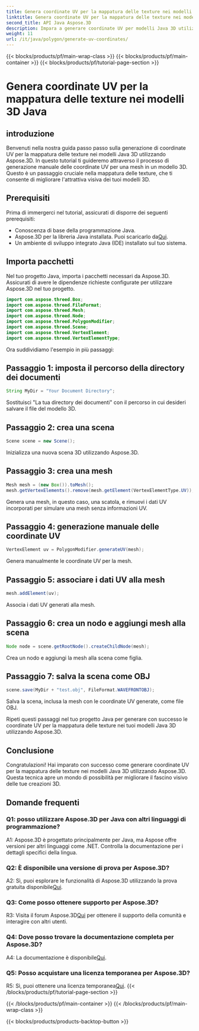 ```yaml
---
title: Genera coordinate UV per la mappatura delle texture nei modelli 3D Java
linktitle: Genera coordinate UV per la mappatura delle texture nei modelli 3D Java
second_title: API Java Aspose.3D
description: Impara a generare coordinate UV per modelli Java 3D utilizzando Aspose.3D. Migliora la mappatura delle texture nei tuoi progetti con questa guida passo passo.
weight: 11
url: /it/java/polygon/generate-uv-coordinates/
---
```


{{< blocks/products/pf/main-wrap-class >}}
{{< blocks/products/pf/main-container >}}
{{< blocks/products/pf/tutorial-page-section >}}

# Genera coordinate UV per la mappatura delle texture nei modelli 3D Java

## introduzione

Benvenuti nella nostra guida passo passo sulla generazione di coordinate UV per la mappatura delle texture nei modelli Java 3D utilizzando Aspose.3D. In questo tutorial ti guideremo attraverso il processo di generazione manuale delle coordinate UV per una mesh in un modello 3D. Questo è un passaggio cruciale nella mappatura delle texture, che ti consente di migliorare l'attrattiva visiva dei tuoi modelli 3D.

## Prerequisiti

Prima di immergerci nel tutorial, assicurati di disporre dei seguenti prerequisiti:

- Conoscenza di base della programmazione Java.
-  Aspose.3D per la libreria Java installata. Puoi scaricarlo da[Qui](https://releases.aspose.com/3d/java/).
- Un ambiente di sviluppo integrato Java (IDE) installato sul tuo sistema.

## Importa pacchetti

Nel tuo progetto Java, importa i pacchetti necessari da Aspose.3D. Assicurati di avere le dipendenze richieste configurate per utilizzare Aspose.3D nel tuo progetto.

```java
import com.aspose.threed.Box;
import com.aspose.threed.FileFormat;
import com.aspose.threed.Mesh;
import com.aspose.threed.Node;
import com.aspose.threed.PolygonModifier;
import com.aspose.threed.Scene;
import com.aspose.threed.VertexElement;
import com.aspose.threed.VertexElementType;
```

Ora suddividiamo l'esempio in più passaggi:

## Passaggio 1: imposta il percorso della directory dei documenti

```java
String MyDir = "Your Document Directory";
```

Sostituisci "La tua directory dei documenti" con il percorso in cui desideri salvare il file del modello 3D.

## Passaggio 2: crea una scena

```java
Scene scene = new Scene();
```

Inizializza una nuova scena 3D utilizzando Aspose.3D.

## Passaggio 3: crea una mesh

```java
Mesh mesh = (new Box()).toMesh();
mesh.getVertexElements().remove(mesh.getElement(VertexElementType.UV));
```

Genera una mesh, in questo caso, una scatola, e rimuovi i dati UV incorporati per simulare una mesh senza informazioni UV.

## Passaggio 4: generazione manuale delle coordinate UV

```java
VertexElement uv = PolygonModifier.generateUV(mesh);
```

Genera manualmente le coordinate UV per la mesh.

## Passaggio 5: associare i dati UV alla mesh

```java
mesh.addElement(uv);
```

Associa i dati UV generati alla mesh.

## Passaggio 6: crea un nodo e aggiungi mesh alla scena

```java
Node node = scene.getRootNode().createChildNode(mesh);
```

Crea un nodo e aggiungi la mesh alla scena come figlia.

## Passaggio 7: salva la scena come OBJ

```java
scene.save(MyDir + "test.obj", FileFormat.WAVEFRONTOBJ);
```

Salva la scena, inclusa la mesh con le coordinate UV generate, come file OBJ.

Ripeti questi passaggi nel tuo progetto Java per generare con successo le coordinate UV per la mappatura delle texture nei tuoi modelli Java 3D utilizzando Aspose.3D.

## Conclusione

Congratulazioni! Hai imparato con successo come generare coordinate UV per la mappatura delle texture nei modelli Java 3D utilizzando Aspose.3D. Questa tecnica apre un mondo di possibilità per migliorare il fascino visivo delle tue creazioni 3D.

## Domande frequenti

### Q1: posso utilizzare Aspose.3D per Java con altri linguaggi di programmazione?

A1: Aspose.3D è progettato principalmente per Java, ma Aspose offre versioni per altri linguaggi come .NET. Controlla la documentazione per i dettagli specifici della lingua.

### Q2: È disponibile una versione di prova per Aspose.3D?

 A2: Sì, puoi esplorare le funzionalità di Aspose.3D utilizzando la prova gratuita disponibile[Qui](https://releases.aspose.com/).

### Q3: Come posso ottenere supporto per Aspose.3D?

 R3: Visita il forum Aspose.3D[Qui](https://forum.aspose.com/c/3d/18) per ottenere il supporto della comunità e interagire con altri utenti.

### Q4: Dove posso trovare la documentazione completa per Aspose.3D?

 A4: La documentazione è disponibile[Qui](https://reference.aspose.com/3d/java/).

### Q5: Posso acquistare una licenza temporanea per Aspose.3D?

 R5: Sì, puoi ottenere una licenza temporanea[Qui](https://purchase.aspose.com/temporary-license/).
{{< /blocks/products/pf/tutorial-page-section >}}

{{< /blocks/products/pf/main-container >}}
{{< /blocks/products/pf/main-wrap-class >}}

{{< blocks/products/products-backtop-button >}}
